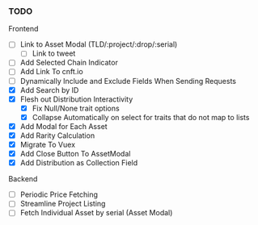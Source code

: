 ### TODO

Frontend
- [ ] Link to Asset Modal (TLD/:project/:drop/:serial)
    - [ ] Link to tweet
- [ ] Add Selected Chain Indicator
- [ ] Add Link To cnft.io
- [ ] Dynamically Include and Exclude Fields When Sending Requests
- [X] Add Search by ID
- [X] Flesh out Distribution Interactivity
    - [X] Fix Null/None trait options
    - [X] Collapse Automatically on select for traits that do not map to lists
- [X] Add Modal for Each Asset
- [X] Add Rarity Calculation
- [X] Migrate To Vuex
- [X] Add Close Button To AssetModal
- [X] Add Distribution as Collection Field

Backend
- [ ] Periodic Price Fetching
- [ ] Streamline Project Listing
- [ ] Fetch Individual Asset by serial (Asset Modal)
